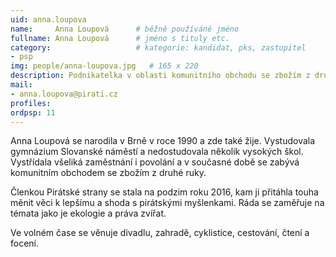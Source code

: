 ```yaml
---
uid: anna.loupova
name:     Anna Loupová  	# běžně používáné jméno
fullname: Anna Loupová  	# jméno s tituly etc.
category:                 	# kategorie: kandidat, pks, zastupitel
- psp
img: people/anna-loupova.jpg   # 165 x 220
description: Podnikatelka v oblasti komunitního obchodu se zbožím z druhé ruky a aktivistka v oblastech ekologie a práv zvířat.   	# kratký popis, max 160 znaků
mail:
- anna.loupova@pirati.cz
profiles:
ordpsp: 11
---
```

Anna Loupová se narodila v Brně v roce 1990 a zde také žije. Vystudovala gymnázium Slovanské náměstí a nedostudovala několik vysokých škol. Vystřídala všeliká zaměstnání i povolání a v současné době se zabývá komunitním obchodem se zbožím z druhé ruky. 

Členkou Pirátské strany se stala na podzim roku 2016, kam ji přitáhla touha měnit věci k lepšímu a shoda s pirátskými myšlenkami. Ráda se zaměřuje na témata jako je ekologie a práva zvířat.

Ve volném čase se věnuje divadlu, zahradě, cyklistice, cestování, čtení a focení.
